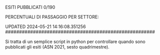 ESITI PUBBLICATI 0/190 

PERCENTUALI DI PASSAGGIO PER SETTORE:

UPDATED 2024-05-21 14:16:08.351256
###################################################### 

Si tratta di un semplice script in python per controllare quando sono pubblicati gli esiti (ASN 2021, sesto quadrimestre).

